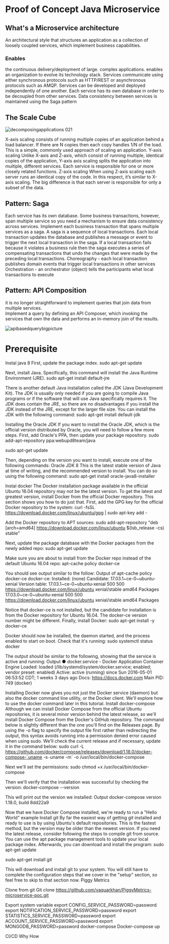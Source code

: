
# Proof of Concept Java Microservice

## What's a Microservice architecture 
An architectural style that structures an application as a collection of loosely coupled services, which implement business capabilities.
 ### Enables
 the continuous delivery/deployment of large.
 complex applications. 
 enables an organization to evolve its technology stack.
Services communicate using either synchronous protocols such as HTTP/REST or asynchronous protocols such as AMQP. 
Services can be developed and deployed independently of one another. 
Each service has its own database in order to be decoupled from other services. Data consistency between services is maintained using the Saga pattern
## The Scale Cube

![decomposingapplications 021](https://user-images.githubusercontent.com/18565538/46916786-3d58e180-cfb7-11e8-97fe-3e1439b27a1a.jpg)

            
X-axis scaling consists of running multiple copies of an application behind a load balancer. If there are N copies then each copy handles 1/N of the load. This is a simple, commonly used approach of scaling an application.
Y-axis scaling
Unlike X-axis and Z-axis, which consist of running multiple, identical copies of the application, Y-axis axis scaling splits the application into multiple, different services. Each service is responsible for one or more closely related functions.
Z-axis scaling
When using Z-axis scaling each server runs an identical copy of the code. In this respect, it’s similar to X-axis scaling. The big difference is that each server is responsible for only a subset of the data.

## Pattern: Saga
Each service has its own database. Some business transactions, however, span multiple service so you need a mechanism to ensure data consistency across services. 
Implement each business transaction that spans multiple services as a saga.
A saga is a sequence of local transactions. 
Each local transaction updates the database and publishes a message or event to trigger the next local transaction in the saga.
If a local transaction fails because it violates a business rule then the saga executes a series of compensating transactions that undo the changes that were made by the preceding local transactions.
Choreography - each local transaction publishes domain events that trigger local transactions in other services
Orchestration - an orchestrator (object) tells the participants what local transactions to execute

## Pattern: API Composition
  it is no longer straightforward to implement queries that join data from multiple services.    
Implement a query by defining an API Composer, which invoking the services that own the data and performs an in-memory join of the results.

 ![apibasedquerybigpicture](https://user-images.githubusercontent.com/18565538/46916800-785b1500-cfb7-11e8-9cbb-92886a05eb74.png)

 
# Prerequisite 

Instal java 8 
First, update the package index.
sudo apt-get update


Next, install Java. Specifically, this command will install the Java Runtime Environment (JRE).
sudo apt-get install default-jre


There is another default Java installation called the JDK (Java Development Kit). The JDK is usually only needed if you are going to compile Java programs or if the software that will use Java specifically requires it.
The JDK does contain the JRE, so there are no disadvantages if you install the JDK instead of the JRE, except for the larger file size.
You can install the JDK with the following command:
sudo apt-get install default-jdk


Installing the Oracle JDK
If you want to install the Oracle JDK, which is the official version distributed by Oracle, you will need to follow a few more steps.
First, add Oracle's PPA, then update your package repository.
sudo add-apt-repository ppa:webupd8team/java


sudo apt-get update


Then, depending on the version you want to install, execute one of the following commands:
Oracle JDK 8
This is the latest stable version of Java at time of writing, and the recommended version to install. You can do so using the following command:
sudo apt-get install oracle-java8-installer

Instal docker 
The Docker installation package available in the official Ubuntu 16.04 repository may not be the latest version. To get the latest and greatest version, install Docker from the official Docker repository. This section shows you how to do just that.
First, add the GPG key for the official Docker repository to the system:
curl -fsSL https://download.docker.com/linux/ubuntu/gpg | sudo apt-key add -


Add the Docker repository to APT sources:
sudo add-apt-repository "deb [arch=amd64] https://download.docker.com/linux/ubuntu $(lsb_release -cs) stable"


Next, update the package database with the Docker packages from the newly added repo:
sudo apt-get update


Make sure you are about to install from the Docker repo instead of the default Ubuntu 16.04 repo:
apt-cache policy docker-ce


You should see output similar to the follow:
Output of apt-cache policy docker-ce
docker-ce:
  Installed: (none)
  Candidate: 17.03.1~ce-0~ubuntu-xenial
  Version table:
     17.03.1~ce-0~ubuntu-xenial 500
        500 https://download.docker.com/linux/ubuntu xenial/stable amd64 Packages
     17.03.0~ce-0~ubuntu-xenial 500
        500 https://download.docker.com/linux/ubuntu xenial/stable amd64 Packages



Notice that docker-ce is not installed, but the candidate for installation is from the Docker repository for Ubuntu 16.04. The docker-ce version number might be different.
Finally, install Docker:
sudo apt-get install -y docker-ce


Docker should now be installed, the daemon started, and the process enabled to start on boot. Check that it's running:
sudo systemctl status docker


The output should be similar to the following, showing that the service is active and running:
Output
● docker.service - Docker Application Container Engine
   Loaded: loaded (/lib/systemd/system/docker.service; enabled; vendor preset: enabled)
   Active: active (running) since Sun 2016-05-01 06:53:52 CDT; 1 weeks 3 days ago
     Docs: https://docs.docker.com
 Main PID: 749 (docker)


Installing Docker now gives you not just the Docker service (daemon) but also the docker command line utility, or the Docker client. We'll explore how to use the docker command later in this tutorial.
Install docker-compose
Although we can install Docker Compose from the official Ubuntu repositories, it is several minor version behind the latest release, so we'll install Docker Compose from the Docker's GitHub repository. The command below is slightly different than the one you'll find on the Releases page. By using the -o flag to specify the output file first rather than redirecting the output, this syntax avoids running into a permission denied error caused when using sudo.
We'll check the current release and if necessary, update it in the command below:
sudo curl -L https://github.com/docker/compose/releases/download/1.18.0/docker-compose-`uname -s`-`uname -m` -o /usr/local/bin/docker-compose


Next we'll set the permissions:
sudo chmod +x /usr/local/bin/docker-compose


Then we'll verify that the installation was successful by checking the version:
docker-compose --version


This will print out the version we installed:
Output
docker-compose version 1.18.0, build 8dd22a9


Now that we have Docker Compose installed, we're ready to run a "Hello World" example
Install git
By far the easiest way of getting git installed and ready to use is by using Ubuntu's default repositories. This is the fastest method, but the version may be older than the newest version. If you need the latest release, consider following the steps to compile git from source.
You can use the apt package management tools to update your local package index. Afterwards, you can download and install the program:
sudo apt-get update


sudo apt-get install git


This will download and install git to your system. You will still have to complete the configuration steps that we cover in the "setup" section, so feel free to skip to that section now.
Piggy Metrics
 

Clone from git 
Git clone https://github.com/vaquarkhan/PiggyMetrics-microservice-poc.git

Export system variable 
export CONFIG_SERVICE_PASSWORD=password
export NOTIFICATION_SERVICE_PASSWORD=password
export STATISTICS_SERVICE_PASSWORD=password
export ACCOUNT_SERVICE_PASSWORD=password
export MONGODB_PASSWORD=password
docker-compose 
Docker-compose up


CI/CD
Why 
How 




